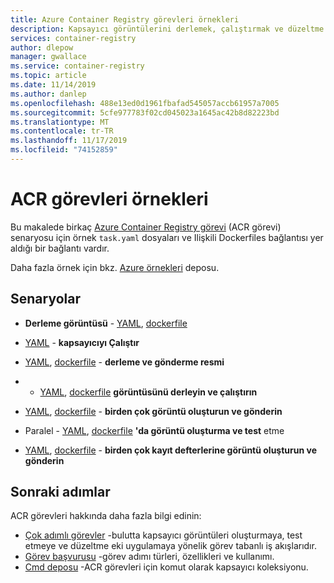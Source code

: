 ```yaml
---
title: Azure Container Registry görevleri örnekleri
description: Kapsayıcı görüntülerini derlemek, çalıştırmak ve düzeltme eki uygulamak için örnek Azure Container Registry görevleri (ACR görevleri)
services: container-registry
author: dlepow
manager: gwallace
ms.service: container-registry
ms.topic: article
ms.date: 11/14/2019
ms.author: danlep
ms.openlocfilehash: 488e13ed0d1961fbafad545057accb61957a7005
ms.sourcegitcommit: 5cfe977783f02cd045023a1645ac42b8d82223bd
ms.translationtype: MT
ms.contentlocale: tr-TR
ms.lasthandoff: 11/17/2019
ms.locfileid: "74152859"
---
```

# <a name="acr-tasks-samples"></a>ACR görevleri örnekleri

Bu makalede birkaç [Azure Container Registry görevi](container-registry-tasks-overview.md) (ACR görevi) senaryosu için örnek `task.yaml` dosyaları ve Ilişkili Dockerfiles bağlantısı yer aldığı bir bağlantı vardır. 

Daha fazla örnek için bkz. [Azure örnekleri][task-examples] deposu.

## <a name="scenarios"></a>Senaryolar

* **Derleme görüntüsü** - [YAML](https://github.com/Azure-Samples/acr-tasks/blob/master/build-hello-world.yaml), [dockerfile](https://github.com/Azure-Samples/acr-tasks/blob/master/hello-world.dockerfile)

* [YAML](https://github.com/Azure-Samples/acr-tasks/blob/master/bash-echo.yaml) - **kapsayıcıyı Çalıştır**

* [YAML](https://github.com/Azure-Samples/acr-tasks/blob/master/build-push-hello-world.yaml), [dockerfile](https://github.com/Azure-Samples/acr-tasks/blob/master/hello-world.dockerfile) - **derleme ve gönderme resmi**

*  - [YAML](https://github.com/Azure-Samples/acr-tasks/blob/master/build-run-hello-world.yaml), [dockerfile](https://github.com/Azure-Samples/acr-tasks/blob/master/hello-world.dockerfile) **görüntüsünü derleyin ve çalıştırın**

* [YAML](https://github.com/Azure-Samples/acr-tasks/blob/master/build-push-hello-world-multi.yaml), [dockerfile](https://github.com/Azure-Samples/acr-tasks/blob/master/hello-world.dockerfile) -  **birden çok görüntü oluşturun ve gönderin**

* Paralel -  [YAML](https://github.com/Azure-Samples/acr-tasks/blob/master/when-parallel.yaml), [dockerfile](https://github.com/Azure-Samples/acr-tasks/blob/master/hello-world.dockerfile) **'da görüntü oluşturma ve test** etme

* [YAML](https://github.com/Azure-Samples/acr-tasks/blob/master/multipleRegistries/testtask.yaml), [dockerfile](https://github.com/Azure-Samples/acr-tasks/blob/master/multipleRegistries/hello-world.dockerfile) - **birden çok kayıt defterlerine görüntü oluşturun ve gönderin**


## <a name="next-steps"></a>Sonraki adımlar

ACR görevleri hakkında daha fazla bilgi edinin:

* [Çok adımlı görevler](container-registry-tasks-multi-step.md) -bulutta kapsayıcı görüntüleri oluşturmaya, test etmeye ve düzeltme eki uygulamaya yönelik görev tabanlı iş akışlarıdır.
* [Görev başvurusu](container-registry-tasks-reference-yaml.md) -görev adımı türleri, özellikleri ve kullanımı.
* [Cmd deposu](https://github.com/AzureCR/cmd) -ACR görevleri için komut olarak kapsayıcı koleksiyonu.


<!-- LINKS - External -->
[task-examples]: https://github.com/Azure-Samples/acr-tasks
